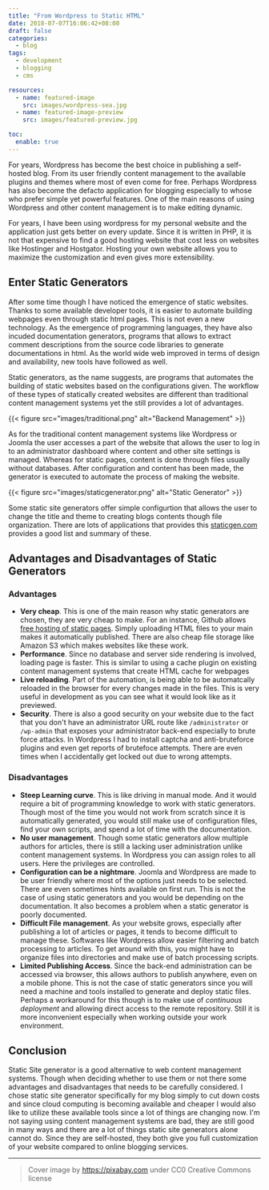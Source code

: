 ```yaml
---
title: "From Wordpress to Static HTML"
date: 2018-07-07T16:06:42+08:00
draft: false
categories:
  - blog
tags:
  - development
  - blogging
  - cms

resources:
  - name: featured-image
    src: images/wordpress-sea.jpg
  - name: featured-image-preview
    src: images/featured-preview.jpg

toc:
  enable: true
---
```


For years, Wordpress has become the best choice in publishing a self-hosted blog. From its user friendly content management to the available plugins and themes where most of even come for free. Perhaps Wordpress has also become the defacto application for blogging especially to whose who prefer simple yet powerful features. One of the main reasons of using Wordpress and other content management is to make editing dynamic.

<!--more-->

For years, I have been using wordpress for my personal website and the application just gets better on every update. Since it is written in PHP, it is not that expensive to find a good hosting website that cost less on websites like Hostinger and Hostgator. Hosting your own website allows you to maximize the customization and even gives more extensibility.

## Enter Static Generators

After some time though I have noticed the emergence of static websites. Thanks to some available developer tools, it is easier to automate building webpages even through static html pages. This is not even a new technology. As the emergence of programming languages, they have also incuded documentation generators, programs that allows to extract comment descriptions from the source code libraries to generate documentations in html. As the world wide web improved in terms of design and availability, new tools have followed as well.

Static generators, as the name suggests, are programs that automates the building of static websites based on the configurations given. The workflow of these types of statically created websites are different than traditional content management systems yet the still provides a lot of advantages.

{{< figure src="images/traditional.png" alt="Backend Management" >}}

As for the traditional content management systems like Wordpress or Joomla the user accesses a part of the website that allows the user to log in to an administrator dashboard where content and other site settings is managed. Whereas for static pages, content is done through files usually without databases. After configuration and content has been made, the generator is executed to automate the process of making the website.

{{< figure src="images/staticgenerator.png" alt="Static Generator" >}}

Some static site generators offer simple configurtion that allows the user to change the title and theme to creating blogs contents though file organization. There are lots of applications that provides this [staticgen.com](https://staticgen.com) provides a good list and summary of these.

## Advantages and Disadvantages of Static Generators

### Advantages

- **Very cheap**. This is one of the main reason why static generators are chosen, they are very cheap to make. For an instance, Github allows [free hosting of static pages](https://pages.github.com/). Simply uploading HTML files to your main makes it automatically published. There are also cheap file storage like Amazon S3 which makes websites like these work.
- **Performance**. Since no database and server side rendering is involved, loading page is faster. This is similar to using a cache plugin on existing content management systems that create HTML cache for webpages
- **Live reloading**. Part of the automation, is being able to be automatcally reloaded in the browser for every changes made in the files. This is very useful in development as you can see what it would look like as it previewed.
- **Security**. There is also a good security on your website due to the fact that you don't have an administrator URL route like `/administrator` or `/wp-admin` that exposes your administrator back-end especially to brute force attacks. In Wordpress I had to install captcha and anti-bruteforce plugins and even get reports of brutefoce attempts. There are even times when I accidentally get locked out due to wrong attempts.

### Disadvantages

- **Steep Learning curve**. This is like driving in manual mode. And it would require a bit of programming knowledge to work with static generators. Though most of the time you would not work from scratch since it is automatically generated, you would still make use of configuration files, find your own scripts, and spend a lot of time with the documentation.
- **No user management**. Though some static generators allow multiple authors for articles, there is still a lacking user administration unlike content management systems. In Wordpress you can assign roles to all users. Here the privileges are controlled.
- **Configuration can be a nightmare**. Joomla and Wordpress are made to be user friendly where most of the options just needs to be selected. There are even sometimes hints available on first run. This is not the case of using static generators and you would be depending on the documentation. It also becomes a problem when a static generator is poorly documented.
- **Difficult File management**. As your website grows, especially after publishing a lot of articles or pages, it tends to become difficult to manage these. Softwares like Wordpress allow easier filtering and batch processing to articles. To get around with this, you might have to organize files into directories and make use of batch processing scripts.
- **Limited Publishing Access**. Since the back-end administration can be accessed via browser, this allows authors to publish anywhere, even on a mobile phone. This is not the case of static generators since you will need a machine and tools installed to generate and deploy static files. Perhaps a workaround for this though is to make use of _continuous deployment_ and allowing direct access to the remote repository. Still it is more inconvenient especially when working outside your work environment.

## Conclusion

Static Site generator is a good alternative to web content management systems. Though when deciding whether to use them or not there some advantages and disadvantages that needs to be carefully considered. I chose static site generator specifically for my blog simply to cut down costs and since cloud computing is becoming available and cheaper I would also like to utilize these available tools since a lot of things are changing now. I'm not saying using content management systems are bad, they are still good in many ways and there are a lot of things static site generators alone cannot do. Since they are self-hosted, they both give you full customization of your website compared to online blogging services.

---

> Cover image by https://pixabay.com under CC0 Creative Commons license
